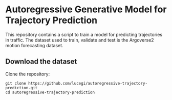 # Autoregressive Generative Model for Trajectory Prediction
This repository contains a script to train a model for predicting trajectories in traffic. The dataset used to train, validate and test is the Argoverse2 motion forecasting dataset. 

## Download the dataset
Clone the repository:
```
git clone https://github.com/lucegi/autoregressive-trajectory-prediction.git
cd autoregressive-trajectory-prediction
```

